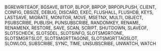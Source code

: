 BGREWRITEAOF, BGSAVE, BITOP, BLPOP, BRPOP, BRPOPLPUSH, CLIENT, CONFIG, DBSIZE, DEBUG, DISCARD, EXEC, FLUSHALL, FLUSHDB, KEYS, LASTSAVE, MIGRATE, MONITOR, MOVE, MSETNX, MULTI, OBJECT, PSUBSCRIBE, PUBLISH, PUNSUBSCRIBE, RANDOMKEY, RENAME, RENAMENX, RESTORE, SAVE, SCAN, SCRIPT, SHUTDOWN, SLAVEOF, SLOTSCHECK, SLOTSDEL, SLOTSINFO, SLOTSMGRTONE, SLOTSMGRTSLOT, SLOTSMGRTTAGONE, SLOTSMGRTTAGSLOT, SLOWLOG, SUBSCRIBE, SYNC, TIME, UNSUBSCRIBE, UNWATCH, WATCH
